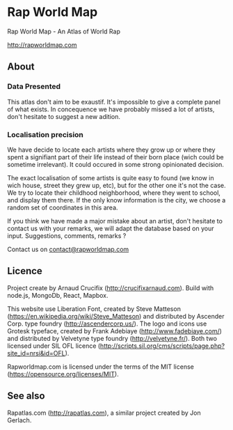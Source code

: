 # Rap World Map

Rap World Map - An Atlas of World Rap

http://rapworldmap.com

## About

### Data Presented

This atlas don't aim to be exaustif. It's impossible to give a complete panel of what exists. In concequence we have probably missed a lot of artists, don't hesitate to suggest a new adition.

### Localisation precision

We have decide to locate each artists where they grow up or where they spent a signifiant part of their life instead of their born place (wich could be sometime irrelevant). It could occured in some strong opinionated decision.

The exact localisation of some artists is quite easy to found (we know in wich house, street they grew up, etc), but for the other one it's not the case. We try to locate their childhood neighborhood, where they went to school, and display them there. If the only know information is the city, we choose a random set of coordinates in this area.

If you think we have made a major mistake about an artist, don't hesitate to contact us with your remarks, we will adapt the database based on your input.
Suggestions, comments, remarks ?

Contact us on contact@rapworldmap.com

## Licence

Project create by Arnaud Crucifix (http://crucifixarnaud.com).
Build with node.js, MongoDb, React, Mapbox.

This website use Liberation Font, created by Steve Matteson (https://en.wikipedia.org/wiki/Steve_Matteson) and distributed by Ascender Corp. type foundry (http://ascendercorp.us/). The logo and icons use Grotesk typeface, created by Frank Adebiaye (http://www.fadebiaye.com/) and distributed by Velvetyne type foundry (http://velvetyne.fr/). Both two licensed under SIL OFL licence (http://scripts.sil.org/cms/scripts/page.php?site_id=nrsi&id=OFL).

Rapworldmap.com is licensed under the terms of the MIT license (https://opensource.org/licenses/MIT).

## See also

Rapatlas.com (http://rapatlas.com), a similar project created by Jon Gerlach.



